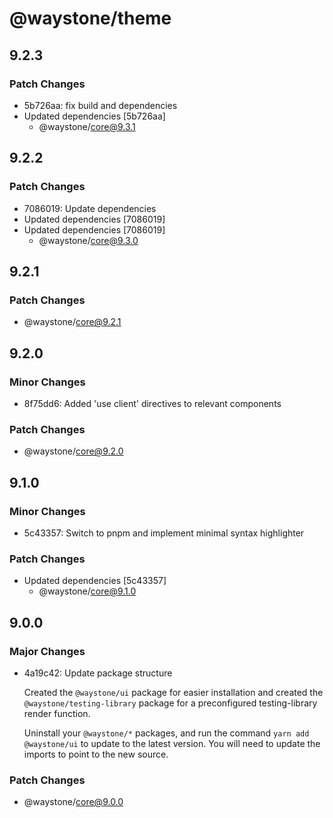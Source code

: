 # @waystone/theme

## 9.2.3

### Patch Changes

- 5b726aa: fix build and dependencies
- Updated dependencies [5b726aa]
  - @waystone/core@9.3.1

## 9.2.2

### Patch Changes

- 7086019: Update dependencies
- Updated dependencies [7086019]
- Updated dependencies [7086019]
  - @waystone/core@9.3.0

## 9.2.1

### Patch Changes

- @waystone/core@9.2.1

## 9.2.0

### Minor Changes

- 8f75dd6: Added 'use client' directives to relevant components

### Patch Changes

- @waystone/core@9.2.0

## 9.1.0

### Minor Changes

- 5c43357: Switch to pnpm and implement minimal syntax highlighter

### Patch Changes

- Updated dependencies [5c43357]
  - @waystone/core@9.1.0

## 9.0.0

### Major Changes

- 4a19c42: Update package structure

  Created the `@waystone/ui` package for easier installation and created the `@waystone/testing-library`
  package for a preconfigured testing-library render function.

  Uninstall your `@waystone/*` packages, and run the command `yarn add @waystone/ui`
  to update to the latest version. You will need to update the imports to point
  to the new source.

### Patch Changes

- @waystone/core@9.0.0
